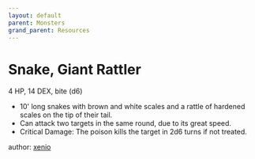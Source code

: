 ```yaml
---
layout: default
parent: Monsters
grand_parent: Resources
---
```


# Snake, Giant Rattler
4 HP, 14 DEX, bite (d6)
- 10' long snakes with brown and white scales and a rattle of hardened scales on the tip of their tail.
- Can attack two targets in the same round, due to its great speed.
- Critical Damage: The poison kills the target in 2d6 turns if not treated.

author: [xenio](https://xenioinabottle.blogspot.com)
